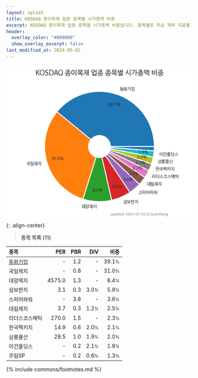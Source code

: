 ```yaml
---
layout: splash
title: KOSDAQ 종이목재 업종 종목별 시가총액 비중
excerpt: KOSDAQ 종이목재 업종 종목별 시가총액 비중입니다. 종목별로 주요 재무 지표를 함께 표시합니다.
header:
  overlay_color: "#800000"
  show_overlay_excerpt: false
last_modified_at: 2024-05-02
---
```



![KOSDAQ 종이목재 업종 종목별 시가총액 비중](/stats/sector/images/kosdaq_업종_종이목재_종목.png){: .align-center}


> **종목 목록 (11)**<a id="list"></a>

| **종목** | **PER** | **PBR** | **DIV** | **비중** |
| :------- | ------: | ------: | ------: | -------: |
| [동화기업](/025900/) | - | 1.2 | - | 39.1<small>%</small> |
| 국일제지 | - | 0.8 | - | 31.0<small>%</small> |
| 대양제지 | 4575.0 | 1.3 | - | 8.4<small>%</small> |
| 삼보판지 | 3.1 | 0.3 | 3.0<small>%</small> | 5.8<small>%</small> |
| 스피어파워 | - | 3.8 | - | 3.6<small>%</small> |
| 대림제지 | 3.7 | 0.3 | 1.2<small>%</small> | 2.5<small>%</small> |
| 리더스코스메틱 | 270.0 | 1.5 | - | 2.3<small>%</small> |
| 한국팩키지 | 14.9 | 0.6 | 2.0<small>%</small> | 2.1<small>%</small> |
| 삼륭물산 | 28.5 | 1.0 | 1.9<small>%</small> | 2.0<small>%</small> |
| 이건홀딩스 | - | 0.2 | 2.1<small>%</small> | 1.8<small>%</small> |
| 무림SP | - | 0.2 | 0.6<small>%</small> | 1.3<small>%</small> |

{% include commons/footnotes.md %}